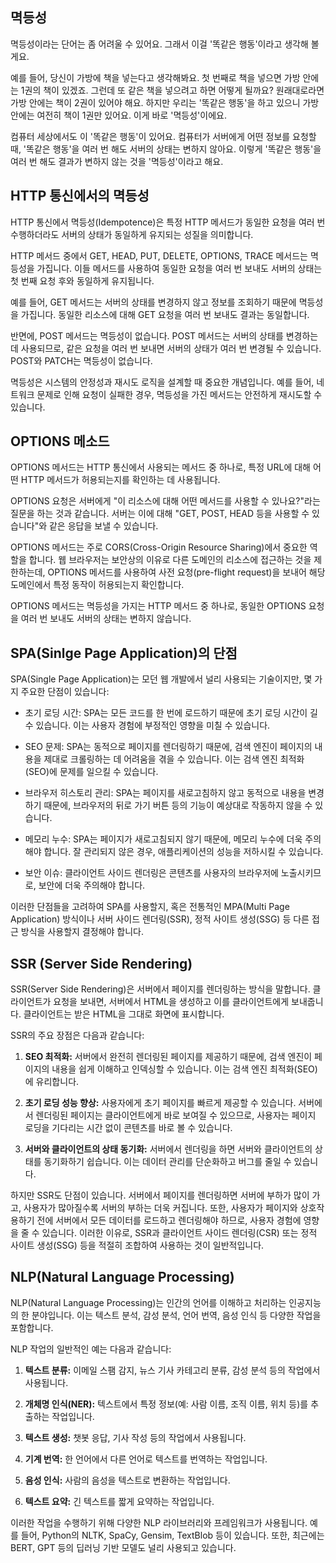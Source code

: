 ## 멱등성
멱등성이라는 단어는 좀 어려울 수 있어요. 그래서 이걸 '똑같은 행동'이라고 생각해 볼게요.

예를 들어, 당신이 가방에 책을 넣는다고 생각해봐요. 첫 번째로 책을 넣으면 가방 안에는 1권의 책이 있겠죠. 그런데 또 같은 책을 넣으려고 하면 어떻게 될까요? 원래대로라면 가방 안에는 책이 2권이 있어야 해요. 하지만 우리는 '똑같은 행동'을 하고 있으니 가방 안에는 여전히 책이 1권만 있어요. 이게 바로 '멱등성'이에요.

컴퓨터 세상에서도 이 '똑같은 행동'이 있어요. 컴퓨터가 서버에게 어떤 정보를 요청할 때, '똑같은 행동'을 여러 번 해도 서버의 상태는 변하지 않아요. 이렇게 '똑같은 행동'을 여러 번 해도 결과가 변하지 않는 것을 '멱등성'이라고 해요.

## HTTP 통신에서의 멱등성
HTTP 통신에서 멱등성(Idempotence)은 특정 HTTP 메서드가 동일한 요청을 여러 번 수행하더라도 서버의 상태가 동일하게 유지되는 성질을 의미합니다.

HTTP 메서드 중에서 GET, HEAD, PUT, DELETE, OPTIONS, TRACE 메서드는 멱등성을 가집니다. 이들 메서드를 사용하여 동일한 요청을 여러 번 보내도 서버의 상태는 첫 번째 요청 후와 동일하게 유지됩니다.

예를 들어, GET 메서드는 서버의 상태를 변경하지 않고 정보를 조회하기 때문에 멱등성을 가집니다. 동일한 리소스에 대해 GET 요청을 여러 번 보내도 결과는 동일합니다.

반면에, POST 메서드는 멱등성이 없습니다. POST 메서드는 서버의 상태를 변경하는데 사용되므로, 같은 요청을 여러 번 보내면 서버의 상태가 여러 번 변경될 수 있습니다. POST와 PATCH는 멱등성이 없습니다.

멱등성은 시스템의 안정성과 재시도 로직을 설계할 때 중요한 개념입니다. 예를 들어, 네트워크 문제로 인해 요청이 실패한 경우, 멱등성을 가진 메서드는 안전하게 재시도할 수 있습니다.

## OPTIONS 메소드
OPTIONS 메서드는 HTTP 통신에서 사용되는 메서드 중 하나로, 특정 URL에 대해 어떤 HTTP 메서드가 허용되는지를 확인하는 데 사용됩니다.

OPTIONS 요청은 서버에게 "이 리소스에 대해 어떤 메서드를 사용할 수 있나요?"라는 질문을 하는 것과 같습니다. 서버는 이에 대해 "GET, POST, HEAD 등을 사용할 수 있습니다"와 같은 응답을 보낼 수 있습니다.

OPTIONS 메서드는 주로 CORS(Cross-Origin Resource Sharing)에서 중요한 역할을 합니다. 웹 브라우저는 보안상의 이유로 다른 도메인의 리소스에 접근하는 것을 제한하는데, OPTIONS 메서드를 사용하여 사전 요청(pre-flight request)을 보내어 해당 도메인에서 특정 동작이 허용되는지 확인합니다.

OPTIONS 메서드는 멱등성을 가지는 HTTP 메서드 중 하나로, 동일한 OPTIONS 요청을 여러 번 보내도 서버의 상태는 변하지 않습니다.

## SPA(Sinlge Page Application)의 단점
SPA(Single Page Application)는 모던 웹 개발에서 널리 사용되는 기술이지만, 몇 가지 주요한 단점이 있습니다:

* 초기 로딩 시간: SPA는 모든 코드를 한 번에 로드하기 때문에 초기 로딩 시간이 길 수 있습니다. 이는 사용자 경험에 부정적인 영향을 미칠 수 있습니다.

* SEO 문제: SPA는 동적으로 페이지를 렌더링하기 때문에, 검색 엔진이 페이지의 내용을 제대로 크롤링하는 데 어려움을 겪을 수 있습니다. 이는 검색 엔진 최적화(SEO)에 문제를 일으킬 수 있습니다.

* 브라우저 히스토리 관리: SPA는 페이지를 새로고침하지 않고 동적으로 내용을 변경하기 때문에, 브라우저의 뒤로 가기 버튼 등의 기능이 예상대로 작동하지 않을 수 있습니다.

* 메모리 누수: SPA는 페이지가 새로고침되지 않기 때문에, 메모리 누수에 더욱 주의해야 합니다. 잘 관리되지 않은 경우, 애플리케이션의 성능을 저하시킬 수 있습니다.

* 보안 이슈: 클라이언트 사이드 렌더링은 콘텐츠를 사용자의 브라우저에 노출시키므로, 보안에 더욱 주의해야 합니다.

이러한 단점들을 고려하여 SPA를 사용할지, 혹은 전통적인 MPA(Multi Page Application) 방식이나 서버 사이드 렌더링(SSR), 정적 사이트 생성(SSG) 등 다른 접근 방식을 사용할지 결정해야 합니다.

## SSR (Server Side Rendering)
SSR(Server Side Rendering)은 서버에서 페이지를 렌더링하는 방식을 말합니다. 클라이언트가 요청을 보내면, 서버에서 HTML을 생성하고 이를 클라이언트에게 보내줍니다. 클라이언트는 받은 HTML을 그대로 화면에 표시합니다.

SSR의 주요 장점은 다음과 같습니다:

1. **SEO 최적화:** 서버에서 완전히 렌더링된 페이지를 제공하기 때문에, 검색 엔진이 페이지의 내용을 쉽게 이해하고 인덱싱할 수 있습니다. 이는 검색 엔진 최적화(SEO)에 유리합니다.

2. **초기 로딩 성능 향상:** 사용자에게 초기 페이지를 빠르게 제공할 수 있습니다. 서버에서 렌더링된 페이지는 클라이언트에게 바로 보여질 수 있으므로, 사용자는 페이지 로딩을 기다리는 시간 없이 콘텐츠를 바로 볼 수 있습니다.

3. **서버와 클라이언트의 상태 동기화:** 서버에서 렌더링을 하면 서버와 클라이언트의 상태를 동기화하기 쉽습니다. 이는 데이터 관리를 단순화하고 버그를 줄일 수 있습니다.

하지만 SSR도 단점이 있습니다. 서버에서 페이지를 렌더링하면 서버에 부하가 많이 가고, 사용자가 많아질수록 서버의 부하는 더욱 커집니다. 또한, 사용자가 페이지와 상호작용하기 전에 서버에서 모든 데이터를 로드하고 렌더링해야 하므로, 사용자 경험에 영향을 줄 수 있습니다. 이러한 이유로, SSR과 클라이언트 사이드 렌더링(CSR) 또는 정적 사이트 생성(SSG) 등을 적절히 조합하여 사용하는 것이 일반적입니다.

## NLP(Natural Language Processing)
NLP(Natural Language Processing)는 인간의 언어를 이해하고 처리하는 인공지능의 한 분야입니다. 이는 텍스트 분석, 감성 분석, 언어 번역, 음성 인식 등 다양한 작업을 포함합니다.

NLP 작업의 일반적인 예는 다음과 같습니다:

1. **텍스트 분류:** 이메일 스팸 감지, 뉴스 기사 카테고리 분류, 감성 분석 등의 작업에서 사용됩니다.

2. **개체명 인식(NER):** 텍스트에서 특정 정보(예: 사람 이름, 조직 이름, 위치 등)를 추출하는 작업입니다.

3. **텍스트 생성:** 챗봇 응답, 기사 작성 등의 작업에서 사용됩니다.

4. **기계 번역:** 한 언어에서 다른 언어로 텍스트를 번역하는 작업입니다.

5. **음성 인식:** 사람의 음성을 텍스트로 변환하는 작업입니다.

6. **텍스트 요약:** 긴 텍스트를 짧게 요약하는 작업입니다.

이러한 작업을 수행하기 위해 다양한 NLP 라이브러리와 프레임워크가 사용됩니다. 예를 들어, Python의 NLTK, SpaCy, Gensim, TextBlob 등이 있습니다. 또한, 최근에는 BERT, GPT 등의 딥러닝 기반 모델도 널리 사용되고 있습니다.